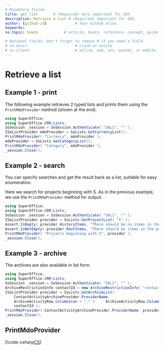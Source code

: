 ```yaml
---
# Mandatory fields.
title: get_list       # (Required) Very important for SEO.
description: Retrieve a list # (Required) Important for SEO.
author: {github-id}             # Your GitHub alias.
keywords:
so.topic: howto            # article, howto, reference, concept, guide

# Optional fields. Don't forget to remove # if you need a field.
# so.envir:                     # cloud or onsite
# so.client:                    # online, web, win, pocket, or mobile
---
```


# Retrieve a list

## Example 1 - print

The following example retrieves 2 typed lists and prints them using the `PrintMdoProvider` method (shown at the end).

```csharp
using SuperOffice;
using SuperOffice.CRM.Lists;
SoSession _session = SoSession.Authenticate( "SAL1", "" );
ISoListProvider mdoProvider = SoLists.GetCurrencyList();
PrintMdoProvider( "Currency", mdoProvider );
mdoProvider = SoLists.GetCategoryList();
PrintMdoProvider( "Category", mdoProvider );
_session.Close();
```

## Example 2 - search

You can specify searches and get the result back as a list, suitable for easy enumeration.

Here we search for projects beginning with S. As in the previous example, we use the `PrintMdoProvider` method for output.

```csharp
using SuperOffice;
using SuperOffice.CRM.Lists;
SoSession _session = SoSession.Authenticate( "SAL1", "" );
ISoListProvider provider = SoLists.GetProjectList( "S" );
Assert.IsEmpty( provider.HistoryItems, "There should be no items in the history list" );
Assert.IsNotEmpty( provider.RootItems, "There should be items in the project list" );
PrintMdoProvider( "Projects beginning with S", provider );
_session.Close();
```

## Example 3 - archive

The archives are also available in list form.

```csharp
using SuperOffice;
using SuperOffice.CRM.Lists;
SoSession _session = SoSession.Authenticate( "SAL1", "" );
ArchiveRestrictionInfo contactId = new ArchiveRestrictionInfo( "contactId", "equals", "51" );
ISoListProvider provider = SoLists.GetArchiveList(
    ContactActivityArchiveProvider.ProviderName,
    ArchiveActivityRow.ColumnIcon + "," +     ArchiveActivityRow.ColumnDate + "," +     ArchiveActivityRow.ColumnText,
    contactId );
PrintMdoProvider( ContactActivityArchiveProvider.ProviderName, provider );
_session.Close();
```

## PrintMdoProvider

[!code-csharp[CS](includes/printmdoprovider.cs)]
